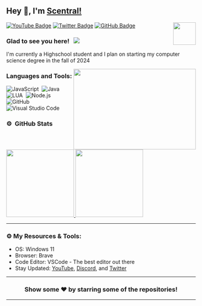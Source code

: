 ## Hey 👋, I'm [Scentral!](https://github.com/scentral/)

<img align="right" height="60" width="60" alt="" src="https://avatars.githubusercontent.com/u/60952407?v=4"/>

[![YouTube Badge](https://img.shields.io/badge/-YouTube-e02828?style=flat-square&logo=YouTube&logoColor=white)](https://www.youtube.com/@notscentral)
[![Twitter Badge](https://img.shields.io/badge/-Twitter-00acee?style=flat-square&logo=Twitter&logoColor=white)](https://x.com/notscentral)
[![GitHub Badge](https://img.shields.io/badge/-GitHub-ffffff?style=flat-square&logo=Github&logoColor=black)](https://github.com/scentral)

### Glad to see you here! &nbsp; ![](https://komarev.com/ghpvc/?username=Scentral&label=Views&color=blue&style=plastic)

I'm currently a Highschool student and I plan on starting my computer science degree in the fall of 2024

<img align="right" height="215" width="325" alt="" src="https://cdn.dribbble.com/users/416610/screenshots/4801105/coding_desk_flat_vector_ui_ux_design_illustration_motion_animation_gif2.gif" />

### Languages and Tools:

![JavaScript](https://img.shields.io/badge/-JavaScript-333333?style=flat&logo=javascript)&nbsp;
![Java](https://img.shields.io/badge/-Java-333333?style=flat&logo=javascript)&nbsp;
![LUA](https://img.shields.io/badge/-LUA-333333?style=flat&logo=lua)&nbsp;
![Node.js](https://img.shields.io/badge/-Node.js-333333?style=flat&logo=node.js)&nbsp;
![GitHub](https://img.shields.io/badge/-GitHub-333333?style=flat&logo=github)&nbsp;
![Visual Studio Code](https://img.shields.io/badge/-Visual%20Studio%20Code-333333?style=flat&logo=visual-studio-code&logoColor=007ACC)&nbsp;

### ⚙️ &nbsp;GitHub Stats

<p align="left">
<a href="https://github.com/Scentral">
  <img height="180em" src="https://github-readme-stats-eight-theta.vercel.app/api?username=Scentral&show_icons=true&theme=react&include_all_commits=true&count_private=true"/>
  <img height="180em" src="https://github-readme-stats-eight-theta.vercel.app/api/top-langs/?username=Scentral&layout=compact&langs_count=8&theme=react"/>
</a>
</p>

---

### ⚙️ My Resources & Tools:

- OS: Windows 11
- Browser: Brave
- Code Editor: VSCode - The best editor out there
- Stay Updated: [YouTube](https://www.youtube.com/@OfficerScentral), [Discord](https://discord.gg/DUVx2wHTV8), and [Twitter](https://twitter.com/NotScentral)

---

<h3 align=center>Show some ❤️ by starring some of the repositories!</h3>

---
